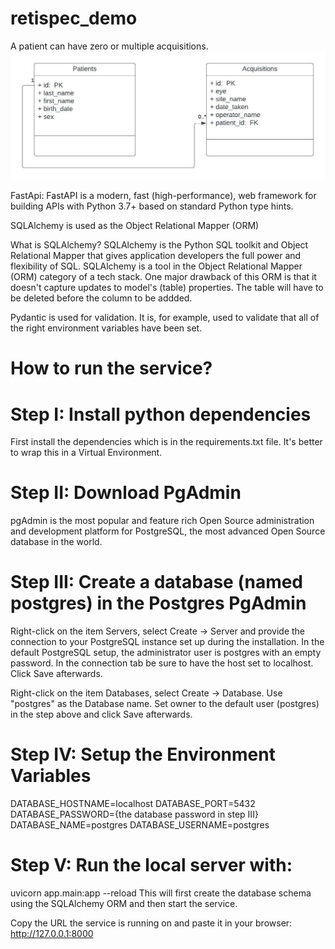 # retispec_demo

A patient can have zero or multiple acquisitions.
![uml_diagram](https://github.com/oniolalekan/retispec_demo/blob/main/uml_diagram.jpeg)

FastApi:
FastAPI is a modern, fast (high-performance), web framework for building APIs with Python 3.7+ based on standard Python type hints.


SQLAlchemy is used as the Object Relational Mapper (ORM)

What is SQLAlchemy?
SQLAlchemy is the Python SQL toolkit and Object Relational Mapper that gives application developers the full power and flexibility of SQL. SQLAlchemy is a tool in the Object Relational Mapper (ORM) category of a tech stack. One major drawback of this ORM is that it doesn't capture updates to model's (table) properties. The table will have to be deleted before the column to be addded.


Pydantic is used for validation. It is, for example, used to validate that all of the right environment variables have been set.

# How to run the service?

# Step I: Install python dependencies
First install the dependencies which is in the requirements.txt file. It's better to wrap this in a Virtual Environment. 

# Step II: Download PgAdmin
pgAdmin is the most popular and feature rich Open Source administration and development platform for PostgreSQL, the most advanced Open Source database in the world.

# Step III: Create a database (named postgres) in the Postgres PgAdmin
Right-click on the item Servers, select Create -> Server and provide the connection to your PostgreSQL instance set up during the installation. In the default PostgreSQL setup, the administrator user is postgres with an empty password. In the connection tab be sure to have the host set to localhost. Click Save afterwards.

Right-click on the item Databases, select Create -> Database. Use "postgres" as the Database name. Set owner to the default user (postgres) in the step above and click Save afterwards.

# Step IV: Setup the Environment Variables
DATABASE_HOSTNAME=localhost
DATABASE_PORT=5432
DATABASE_PASSWORD={the database password in step III}
DATABASE_NAME=postgres
DATABASE_USERNAME=postgres

# Step V: Run the local server with:
uvicorn app.main:app --reload
This will first create the database schema using the SQLAlchemy ORM and then start the service.

Copy the URL the service is running on and paste it in your browser: http://127.0.0.1:8000





